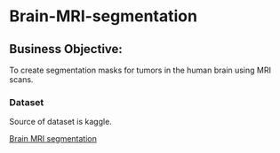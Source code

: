 # Brain-MRI-segmentation

## Business Objective:
To create segmentation masks for tumors in the human brain using MRI scans.



### Dataset
Source of dataset is kaggle.

[Brain MRI segmentation](https://www.kaggle.com/mateuszbuda/lgg-mri-segmentation)







